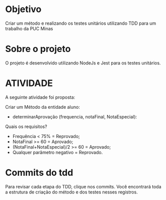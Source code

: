 # Objetivo

Criar um método e realizando os testes unitários utilizando TDD para um trabalho da PUC Minas

# Sobre o projeto

O projeto é desenvolvido utilizando NodeJs e Jest para os testes unitários.

# ATIVIDADE

A seguinte atividade foi proposta:

Criar um Método da entidade aluno:
* determinarAprovação (frequencia, notaFinal, NotaEspecial):

Quais os requisitos?

* Frequência < 75% = Reprovado;
* NotaFinal >= 60 = Aprovado;
* (NotaFinal+NotaEspecial)/2 >= 60 = Aprovado;
* Qualquer parâmetro negativo = Reprovado.

# Commits do tdd

Para revisar cada etapa do TDD, clique nos commits. Você encontrará toda a estrutura de criação do método e dos testes nesses registros.

